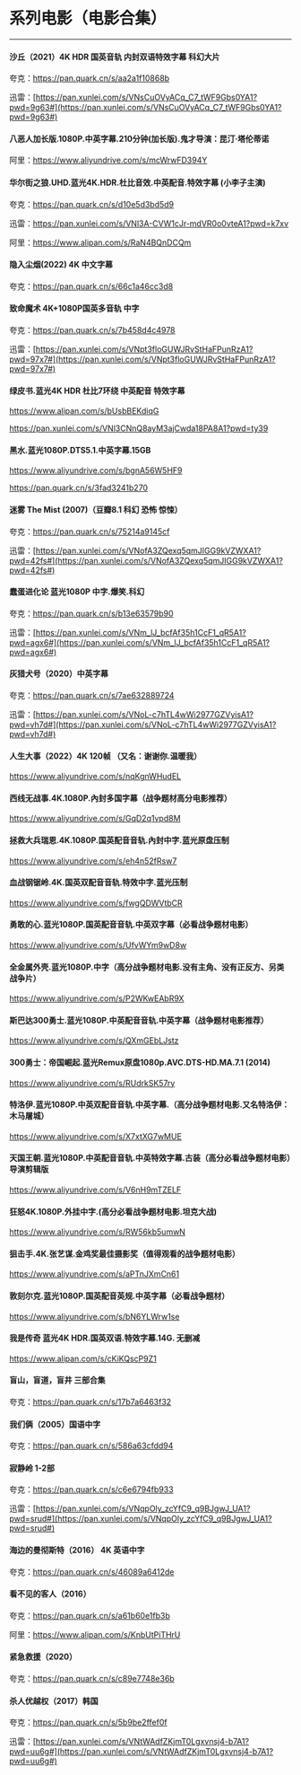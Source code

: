 # 系列电影（电影合集）

----
#### 沙丘（2021）4K HDR 国英音轨 内封双语特效字幕 科幻大片

夸克：<https://pan.quark.cn/s/aa2a1f10868b>

迅雷：[https://pan.xunlei.com/s/VNsCuOVyACq_C7_tWF9Gbs0YA1?pwd=9g63#](https://pan.xunlei.com/s/VNsCuOVyACq_C7_tWF9Gbs0YA1?pwd=9g63#)

#### 八恶人加长版.1080P.中英字幕.210分钟(加长版).鬼才导演：昆汀·塔伦蒂诺

阿里：<https://www.aliyundrive.com/s/mcWrwFD394Y>

#### 华尔街之狼.UHD.蓝光4K.HDR.杜比音效.中英配音.特效字幕 (小李子主演)

夸克：<https://pan.quark.cn/s/d10e5d3bd5d9>

迅雷：<https://pan.xunlei.com/s/VNl3A-CVW1cJr-mdVR0o0vteA1?pwd=k7xv>

阿里：<https://www.alipan.com/s/RaN4BQnDCQm>

#### 隐入尘烟(2022) 4K 中文字幕

夸克：<https://pan.quark.cn/s/66c1a46cc3d8>

#### 致命魔术 4K+1080P国英多音轨 中字

夸克：<https://pan.quark.cn/s/7b458d4c4978>

迅雷：[https://pan.xunlei.com/s/VNpt3floGUWJRvStHaFPunRzA1?pwd=97x7#](https://pan.xunlei.com/s/VNpt3floGUWJRvStHaFPunRzA1?pwd=97x7#)

#### 绿皮书.蓝光4K HDR 杜比7环绕 中英配音 特效字幕

<https://www.alipan.com/s/bUsbBEKdiqG>

<https://pan.xunlei.com/s/VNl3CNnQ8ayM3ajCwda18PA8A1?pwd=ty39>

#### 黑水.蓝光1080P.DTS5.1.中英字幕.15GB

<https://www.aliyundrive.com/s/bgnA56W5HF9>

<https://pan.quark.cn/s/3fad3241b270>

#### 迷雾 The Mist (2007)（豆瓣8.1 科幻 恐怖 惊悚）

夸克：<https://pan.quark.cn/s/75214a9145cf>

迅雷：[https://pan.xunlei.com/s/VNofA3ZQexq5qmJIGG9kVZWXA1?pwd=42fs#](https://pan.xunlei.com/s/VNofA3ZQexq5qmJIGG9kVZWXA1?pwd=42fs#)

#### 蠢蛋进化论 蓝光1080P 中字.爆笑.科幻

夸克：<https://pan.quark.cn/s/b13e63579b90>

迅雷：[https://pan.xunlei.com/s/VNm_lJ_bcfAf35h1CcF1_qR5A1?pwd=agx6#](https://pan.xunlei.com/s/VNm_lJ_bcfAf35h1CcF1_qR5A1?pwd=agx6#)

#### 灰猎犬号（2020）中英字幕

夸克：<https://pan.quark.cn/s/7ae632889724>

迅雷：[https://pan.xunlei.com/s/VNoL-c7hTL4wWi2977GZVyisA1?pwd=vh7d#](https://pan.xunlei.com/s/VNoL-c7hTL4wWi2977GZVyisA1?pwd=vh7d#)

#### 人生大事（2022）4K 120帧 （又名：谢谢你.温暖我）

<https://www.aliyundrive.com/s/nqKgnWHudEL>

#### 西线无战事.4K.1080P.內封多国字幕（战争题材高分电影推荐）

<https://www.aliyundrive.com/s/GqD2q1vpd8M>

#### 拯救大兵瑞恩.4K.1080P.国英配音音轨.內封中字.蓝光原盘压制

<https://www.aliyundrive.com/s/eh4n52fRsw7>

#### 血战钢锯岭.4K.国英双配音音轨.特效中字.蓝光压制

<https://www.aliyundrive.com/s/fwgQDWVtbCR>

#### 勇敢的心.蓝光1080P.国英配音音轨.中英双字幕（必看战争题材电影）

<https://www.aliyundrive.com/s/UfvWYm9wD8w>

#### 全金属外壳.蓝光1080P.中字（高分战争题材电影.没有主角、没有正反方、另类战争片）

<https://www.aliyundrive.com/s/P2WKwEAbR9X>

#### 斯巴达300勇士.蓝光1080P.中英配音音轨.中英字幕（战争题材电影推荐）

<https://www.aliyundrive.com/s/QXmGEbLJstz>

#### 300勇士：帝国崛起.蓝光Remux原盘1080p.AVC.DTS-HD.MA.7.1 (2014)

<https://www.aliyundrive.com/s/RUdrkSK57ry>

#### 特洛伊.蓝光1080P.中英双配音音轨.中英字幕.（高分战争题材电影.又名特洛伊：木马屠城）

<https://www.aliyundrive.com/s/X7xtXG7wMUE>

#### 天国王朝.蓝光1080P.中英配音音轨.中英特效字幕.古装（高分必看战争题材电影）导演剪辑版

<https://www.aliyundrive.com/s/V6nH9mTZELF>

#### 狂怒4K.1080P.外挂中字.(高分必看战争题材电影.坦克大战)

<https://www.aliyundrive.com/s/RW56kb5umwN>

#### 狙击手.4K.张艺谋.金鸡奖最佳摄影奖（值得观看的战争题材电影）

<https://www.aliyundrive.com/s/aPTnJXmCn61>

#### 敦刻尔克.蓝光1080P.国英配音英规.中英字幕（必看战争题材）

<https://www.aliyundrive.com/s/bN6YLWrw1se>

#### 我是传奇 蓝光4K HDR.国英双语.特效字幕.14G. 无删减

<https://www.alipan.com/s/cKiKQscP9Z1>

#### 盲山，盲道，盲井 三部合集

夸克：<https://pan.quark.cn/s/17b7a6463f32>

#### 我们俩（2005）国语中字

夸克：<https://pan.quark.cn/s/586a63cfdd94>

#### 寂静岭 1-2部

夸克：<https://pan.quark.cn/s/c6e6794fb933>

迅雷：[https://pan.xunlei.com/s/VNqpOly_zcYfC9_q9BJgwJ_UA1?pwd=srud#](https://pan.xunlei.com/s/VNqpOly_zcYfC9_q9BJgwJ_UA1?pwd=srud#)

#### 海边的曼彻斯特（2016） 4K 英语中字

夸克：<https://pan.quark.cn/s/46089a6412de>

#### 看不见的客人（2016）

夸克：<https://pan.quark.cn/s/a61b60e1fb3b>

阿里：<https://www.alipan.com/s/KnbUtPiTHrU>

#### 紧急救援（2020）

夸克：<https://pan.quark.cn/s/c89e7748e36b>

#### 杀人优越权（2017）韩国

夸克：<https://pan.quark.cn/s/5b9be2ffef0f>

迅雷：[https://pan.xunlei.com/s/VNtWAdfZKjmT0Lgxvnsj4-b7A1?pwd=uu6g#](https://pan.xunlei.com/s/VNtWAdfZKjmT0Lgxvnsj4-b7A1?pwd=uu6g#)